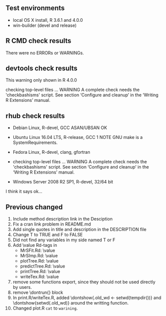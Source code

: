 ## Test environments

* local OS X install, R 3.6.1 and 4.0.0
* win-builder (devel and release)

## R CMD check results

There were no ERRORs or WARNINGs. 

## devtools check results

This warning only shown in R 4.0.0

checking top-level files ... WARNING
  A complete check needs the 'checkbashisms' script.
  See section ‘Configure and cleanup’ in the ‘Writing R Extensions’
  manual.

## rhub check results

- Debian Linux, R-devel, GCC ASAN/UBSAN OK

- Ubuntu Linux 16.04 LTS, R-release, GCC 1 NOTE
GNU make is a SystemRequirements.

- Fedora Linux, R-devel, clang, gfortran
* checking top-level files ... WARNING
A complete check needs the 'checkbashisms' script.
See section ‘Configure and cleanup’ in the ‘Writing R Extensions’
manual.

- Windows Server 2008 R2 SP1, R-devel, 32/64 bit

I think it says ok...

## Previous changed

1. Include method description link in the Desciption
2. Fix a cran link problem in README.md
3. Add single quotes in title and description in the DESCRIPTION file
4. Change T to TRUE and F to FALSE
5. Did not find any variables in my side named T or F
6. Add \value Rd-tags in      
     - MrSFit.Rd: \value
     - MrSImp.Rd: \value
     - plotTree.Rd: \value
     - predictTree.Rd: \value
     - printTree.Rd: \value
     - writeTex.Rd: \value
7. remove some functions export, since they should not be used directly by users.
8. remove \dontrun{} block
9. In print.R/writeTex.R, added \dontshow{.old_wd <- setwd(tempdir())} and \dontshow{setwd(.old_wd)} around the writting function.
10. Changed plot.R `cat` to `warining`.



